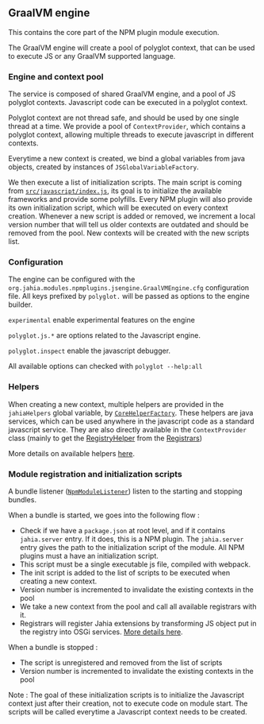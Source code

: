 ## GraalVM engine

This contains the core part of the NPM plugin module execution.

The GraalVM engine will create a pool of polyglot context, that can be used to execute JS or any GraalVM supported language.

### Engine and context pool

The service is composed of shared GraalVM engine, and a pool of JS polyglot contexts. 
Javascript code can be executed in a polyglot context.

Polyglot context are not thread safe, and should be used by one single thread at a time. We provide a pool of `ContextProvider`, which contains a polyglot context, allowing multiple threads to execute javascript in different contexts.

Everytime a new context is created, we bind a global variables from java objects, created by instances of `JSGlobalVariableFactory`. 

We then execute a list of initialization scripts. The main script is coming from [`src/javascript/index.js`](../../../../../../../javascript/README.md), its goal is to initialize the available frameworks and provide some polyfills. 
Every NPM plugin will also provide its own initialization script, which will be executed on every context creation.
Whenever a new script is added or removed, we increment a local version number that will tell us older contexts are outdated and should be removed from the pool. 
New contexts will be created with the new scripts list.

### Configuration

The engine can be configured with the `org.jahia.modules.npmplugins.jsengine.GraalVMEngine.cfg` configuration file. All keys prefixed by `polyglot.` will be passed as options to the engine builder.

`experimental` enable experimental features on the engine

`polyglot.js.*` are options related to the Javascript engine.

`polyglot.inspect` enable the javascript debugger.

All available options can checked with `polyglot --help:all`

### Helpers

When creating a new context, multiple helpers are provided in the `jahiaHelpers` global variable, by [`CoreHelperFactory`](../helpers/CoreHelperFactory.java). These helpers are java services, which can be used anywhere in the javascript code as a standard javascript service. 
They are also directly available in the `ContextProvider` class (mainly to get the [RegistryHelper](../helpers/README.md#registry) from the [Registrars](../registrars/README.md))

More details on available helpers [here](../helpers/README.md).

### Module registration and initialization scripts

A bundle listener ([`NpmModuleListener`](../NpmModuleListener.java)) listen to the starting and stopping bundles. 

When a bundle is started, we goes into the following flow :

- Check if we have a `package.json` at root level, and if it contains `jahia.server` entry. If it does, this is a NPM plugin. The `jahia.server` entry gives the path to the initialization script of the module. All NPM plugins must a have an initialization script.
- This script must be a single executable js file, compiled with webpack.
- The init script is added to the list of scripts to be executed when creating a new context. 
- Version number is incremented to invalidate the existing contexts in the pool
- We take a new context from the pool and call all available registrars with it. 
- Registrars will register Jahia extensions by transforming JS object put in the registry into OSGi services. [More details here](../registrars/README.md).
  
When a bundle is stopped : 

- The script is unregistered and removed from the list of scripts
- Version number is incremented to invalidate the existing contexts in the pool

Note : The goal of these initialization scripts is to initialize the Javascript context just after their 
creation, not to execute code on module start. The scripts will be called everytime a Javascript context needs to be created.
